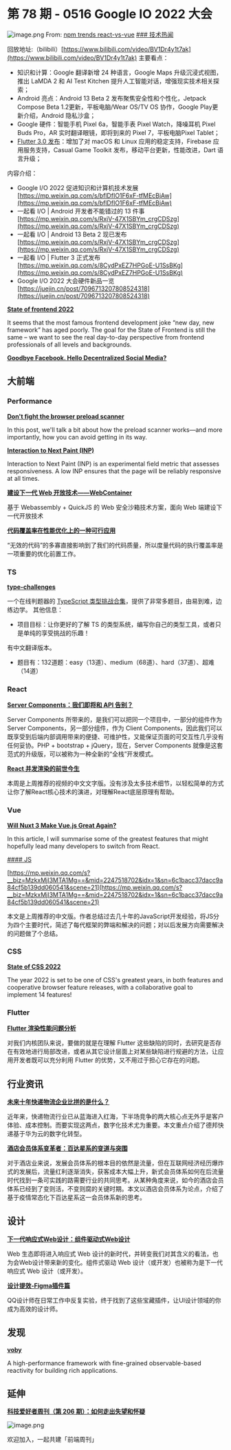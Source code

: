 # 第 78 期 - 0516 Google IO 2022 大会
![image.png](https://cdn.nlark.com/yuque/0/2022/png/85771/1652658210368-c2d0b5b7-56ef-45b7-85d9-db677d47ed06.png#clientId=u7a9bbd2e-3c10-4&crop=0&crop=0&crop=1&crop=1&from=paste&height=263&id=u274e82dd&margin=%5Bobject%20Object%5D&name=image.png&originHeight=525&originWidth=1310&originalType=binary&ratio=1&rotation=0&showTitle=false&size=65435&status=done&style=none&taskId=uc7760075-39a8-4887-9a93-83ada054ca3&title=&width=655)
From: [npm trends react-vs-vue](https://www.npmtrends.com/react-vs-vue)
[### 技术热闻](https://mp.weixin.qq.com/s/6AW20rRkYFjm9B6wZfey6g)

回放地址:（bilibili）[https://www.bilibili.com/video/BV1Dr4y1t7ak](https://www.bilibili.com/video/BV1Dr4y1t7ak)
主要看点：

- 知识和计算：Google 翻译新增 24 种语言，Google Maps 升级沉浸式视图，推出 LaMDA 2 和 AI Test Kitchen 提升人工智能对话，增强现实技术相关探索；
- Android 亮点：Android 13 Beta 2 发布聚焦安全性和个性化，Jetpack Compose Beta 1.2更新，平板电脑/Wear OS/TV OS 协作，Google Play更新介绍，Android 隐私沙盒；
- Google 硬件：智能手机 Pixel 6a，智能手表 Pixel Watch，降噪耳机 Pixel Buds Pro，AR 实时翻译眼镜，即将到来的 Pixel 7，平板电脑Pixel Tablet；
- [Flutter 3.0 发布](https://juejin.cn/post/7096617842023333925#heading-15)：增加了对 macOS 和 Linux 应用的稳定支持，Firebase 应用服务支持，Casual Game Toolkit 发布，移动平台更新，性能改进，Dart 语言升级；

内容介绍：

- Google I/O 2022 促进知识和计算机技术发展 [https://mp.weixin.qq.com/s/bflDfIO1F6xF-tfMEcBjAw](https://mp.weixin.qq.com/s/bflDfIO1F6xF-tfMEcBjAw)
- 一起看 I/O | Android 开发者不能错过的 13 件事 [https://mp.weixin.qq.com/s/RxjV-47X1SBYm_crgCDSzg](https://mp.weixin.qq.com/s/RxjV-47X1SBYm_crgCDSzg)
- 一起看 I/O | Android 13 Beta 2 现已发布 [https://mp.weixin.qq.com/s/RxjV-47X1SBYm_crgCDSzg](https://mp.weixin.qq.com/s/RxjV-47X1SBYm_crgCDSzg)
- 一起看 I/O | Flutter 3 正式发布 [https://mp.weixin.qq.com/s/8CydPxEZ7HPGoE-U1SsBKg](https://mp.weixin.qq.com/s/8CydPxEZ7HPGoE-U1SsBKg)
- Google I/O 2022 大会硬件新品一览 [https://juejin.cn/post/7096713207808524318](https://juejin.cn/post/7096713207808524318)

[**State of frontend 2022**](https://tsh.io/state-of-frontend/)

It seems that the most famous frontend development joke “new day, new framework” has aged poorly. The goal for the State of Frontend is still the same – we want to see the real day-to-day perspective from frontend professionals of all levels and backgrounds.

[**Goodbye Facebook. Hello Decentralized Social Media?**](http://blog.archive.org/2022/05/13/goodbye-facebook-hello-decentralized-social-media/)


## 大前端
### Performance
[**Don't fight the browser preload scanner**](https://web.dev/preload-scanner/)

In this post, we'll talk a bit about how the preload scanner works—and more importantly, how you can avoid getting in its way.

[**Interaction to Next Paint (INP)**](https://web.dev/inp/)

Interaction to Next Paint (INP) is an experimental field metric that assesses responsiveness. A low INP ensures that the page will be reliably responsive at all times.

[**建设下一代 Web 开放技术——WebContainer**](https://mp.weixin.qq.com/s/Lu1bJol8dFGNC7LaQ8gvDw)

基于 Webassembly + QuickJS 的 Web 安全沙箱技术方案，面向 Web 端建设下一代开放技术

[**代码覆盖率在性能优化上的一种可行应用**](https://mp.weixin.qq.com/s/VQq3Ly3ZEAFpYVIvV3Uhiw)

“无效的代码”的多寡直接影响到了我们的代码质量，所以度量代码的执行覆盖率是一项重要的优化前置工作。

### TS
[**type-challenges**](https://github.com/type-challenges/type-challenges)

一个在线判题器的 [TypeScript 类型挑战合集](https://github.com/type-challenges/type-challenges#challenges)，提供了非常多题目，由易到难，边练边学。
其他信息：

- 项目目标：让你更好的了解 TS 的类型系统，编写你自己的类型工具，或者只是单纯的享受挑战的乐趣！

有中文翻译版本。

- 题目有：132道题：easy（13道）、medium（68道）、hard（37道）、超难（14道）

### React
[**Server Components：我们即将和 API 告别？**](https://mp.weixin.qq.com/s/CL1YMnQ6dJfH-YMY9TBcGw)

Server Components 所带来的，是我们可以把同一个项目中，一部分的组件作为 Server Components，另一部分组件，作为 Client Components，因此我们可以既享受到后端内部调用带来的便捷、可维护性，又能保证页面的可交互性几乎没有任何妥协。PHP + bootstrap + jQuery，现在，Server Components 就像是这套范式的升级版，可以被称为一种全新的“全栈”开发模式。

[**React 并发渲染的前世今生**](https://mp.weixin.qq.com/s/01sTK6w4BFUzoRc2NKCs1w)

本周是上周推荐的视频的中文文字版。没有涉及太多技术细节，以轻松简单的方式让你了解React核心技术的演进，对理解React底层原理有帮助。

### Vue
[**Will Nuxt 3 Make Vue.js Great Again?**](https://betterprogramming.pub/will-nuxt-3-make-vue-js-great-again-122672de31ed)

In this article, I will summarise some of the greatest features that might hopefully lead many developers to switch from React.

[#### JS](https://mp.weixin.qq.com/s?__biz=MzkxMjI3MTA1Mg==&mid=2247518702&idx=1&sn=6c1bacc37dacc9a84cf5b139dd060541&scene=21#wechat_redirect)


[https://mp.weixin.qq.com/s?__biz=MzkxMjI3MTA1Mg==&mid=2247518702&idx=1&sn=6c1bacc37dacc9a84cf5b139dd060541&scene=21](https://mp.weixin.qq.com/s?__biz=MzkxMjI3MTA1Mg==&mid=2247518702&idx=1&sn=6c1bacc37dacc9a84cf5b139dd060541&scene=21)

本文是上周推荐的中文版。作者总结过去几十年的JavaScript开发经验，将JS分为四个主要时代，简述了每代框架的弊端和解决的问题；对以后发展方向需要解决的问题做了个总结。

### CSS
[**State of CSS 2022**](https://web.dev/state-of-css-2022/)

The year 2022 is set to be one of CSS's greatest years, in both features and cooperative browser feature releases, with a collaborative goal to implement 14 features!

### Flutter
[**Flutter 渲染性能问题分析**](https://mp.weixin.qq.com/s/PaJs948QvupKZ0umjT2vjA)

对我们内核团队来说，要做的就是在理解 Flutter 这些缺陷的同时，去研究是否存在有效地进行局部改进，或者从其它设计层面上对某些缺陷进行规避的方法，让应用开发者既可以充分利用 Flutter 的优势，又不用过于担心它存在的问题。

## 行业资讯
[**未来十年快递物流企业比拼的是什么？**](https://mp.weixin.qq.com/s/if-fIuA9b8SP5DAeamzWhg)

近年来，快递物流行业已从蓝海进入红海，下半场竞争的两大核心点无外乎是客户体验、成本控制。而要实现这两点，数字化技术尤为重要。本文重点介绍了德邦快递基于华为云的数字化转型。

[**酒店会员体系变革者：百达星系的变道与突围**](https://mp.weixin.qq.com/s/YGaDtt_ICKN5BMTPxQQ_dQ)

对于酒店业来说，发展会员体系的根本目的依然是流量，但在互联网经济经历爆炸式的发展后，流量红利逐渐消失，获客成本大幅上升，新式会员体系如何在后流量时代找到一条可实践的路需要行业的共同思考。从某种角度来说，如今的酒店会员体系已经到了变则活，不变则腐的关键时期。本文以酒店会员体系为论点，介绍了基于疫情常态化下百达星系这一会员体系新的思考。

## 设计
[**下一代响应式Web设计：组件驱动式Web设计**](https://mp.weixin.qq.com/s/_j2HbXEFHUs_jM7E6O_NXw)

Web 生态即将进入响应式 Web 设计的新时代，并转变我们对其含义的看法，也为会Web设计带来新的变化。组件式驱动 Web 设计（或开发）也被称为是下一代响应式 Web 设计（或开发）。

[**设计提效-Figma插件篇**](https://mp.weixin.qq.com/s/onT1YVF69mvheuqbj21kpw)

QQ设计师在日常工作中反复实验，终于找到了这些宝藏插件，让UI设计领域的你成为高效的设计师。

## 发现
[**voby**](https://github.com/vobyjs/voby)

A high-performance framework with fine-grained observable-based reactivity for building rich applications.

## 延伸
[**科技爱好者周刊（第 206 期）：如何走出失望和怀疑**](http://www.ruanyifeng.com/blog/2022/05/weekly-issue-206.html)

![image.png](https://cdn.nlark.com/yuque/0/2020/png/85771/1605930034828-7fc81343-651f-4a15-8465-eebe5a23cf61.png#crop=0&crop=0&crop=1&crop=1&height=31&id=C5Hpa&margin=%5Bobject%20Object%5D&name=image.png&originHeight=90&originWidth=2186&originalType=binary&ratio=1&rotation=0&showTitle=false&size=14325&status=done&style=none&title=&width=746)


欢迎加入，一起共建「前端周刊」
